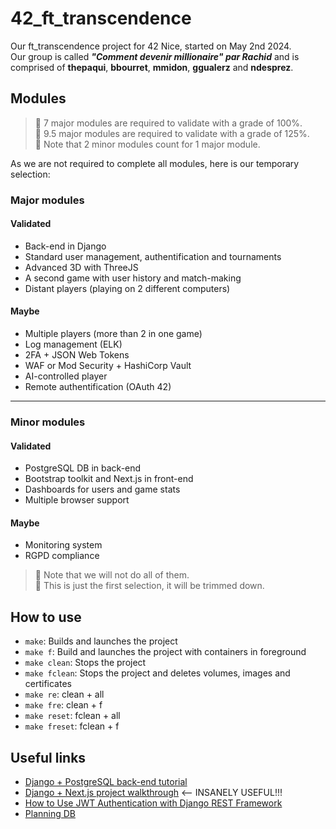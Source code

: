 # 42_ft_transcendence
Our ft_transcendence project for 42 Nice, started on May 2nd 2024.  
Our group is called ***"Comment devenir millionaire" par Rachid*** and is comprised of **thepaqui**, **bbourret**, **mmidon**, **ggualerz** and **ndesprez**.

## Modules

> 📝 7 major modules are required to validate with a grade of 100%.  
> 📝 9.5 major modules are required to validate with a grade of 125%.  
> 📝 Note that 2 minor modules count for 1 major module.  

As we are not required to complete all modules, here is our temporary selection:
### Major modules
#### Validated
- Back-end in Django
- Standard user management, authentification and tournaments
- Advanced 3D with ThreeJS
- A second game with user history and match-making
- Distant players (playing on 2 different computers)
#### Maybe
- Multiple players (more than 2 in one game)
- Log management (ELK)
- 2FA + JSON Web Tokens
- WAF or Mod Security + HashiCorp Vault
- AI-controlled player
- Remote authentification (OAuth 42)
---
### Minor modules
#### Validated
- PostgreSQL DB in back-end
- Bootstrap toolkit and Next.js in front-end
- Dashboards for users and game stats
- Multiple browser support
#### Maybe
- Monitoring system
- RGPD compliance

> 📝 Note that we will not do all of them.  
> 📝 This is just the first selection, it will be trimmed down.  

## How to use

- `make`: Builds and launches the project
- `make f`: Build and launches the project with containers in foreground
- `make clean`: Stops the project
- `make fclean`: Stops the project and deletes volumes, images and certificates
- `make re`: clean + all
- `make fre`: clean + f
- `make reset`: fclean + all
- `make freset`: fclean + f

## Useful links

- [Django + PostgreSQL back-end tutorial](https://www.w3schools.com/django/)
- [Django + Next.js project walkthrough](https://youtube.com/playlist?list=PLPSM8rIid1a0SMqmFOfoHRbyfQ5ipQX79&si=Hx5byuBxDHRUbHmL) <-- INSANELY USEFUL!!!
- [How to Use JWT Authentication with Django REST Framework](https://simpleisbetterthancomplex.com/tutorial/2018/12/19/how-to-use-jwt-authentication-with-django-rest-framework.html)
- [Planning DB](https://app.diagrams.net/)

